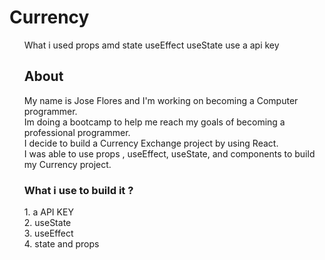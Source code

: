 <h1> Currency</h1>

<ul>What i used
<il> props amd state</li>
<il>useEffect</il>
<il>useState</il>
<il>use a api key</il>

<h2>About</h2>
My name is Jose Flores and I'm working on becoming a Computer programmer. <br/>Im doing a bootcamp to help me reach my goals of becoming a professional programmer.<br/> I decide to build a Currency Exchange project by using React.<br/> I was able to use props , useEffect, useState, and components to build my Currency project.
<h3>What i use to build it ?</h3>
1. a API KEY <br>
2. useState<br>
3. useEffect<br>
4. state and props


